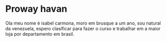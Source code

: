 # Proway havan
Ola meu nome è isabel carmona, moro em brusque a um ano, sou natural da venezuela, espero clasificar para fazer o curso e trabalhar em a maior loja por departamento em brasil.

